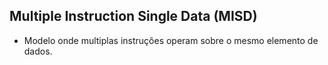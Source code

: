 ## Multiple Instruction Single Data (MISD)
- Modelo onde multiplas instruções operam sobre o mesmo elemento de dados.